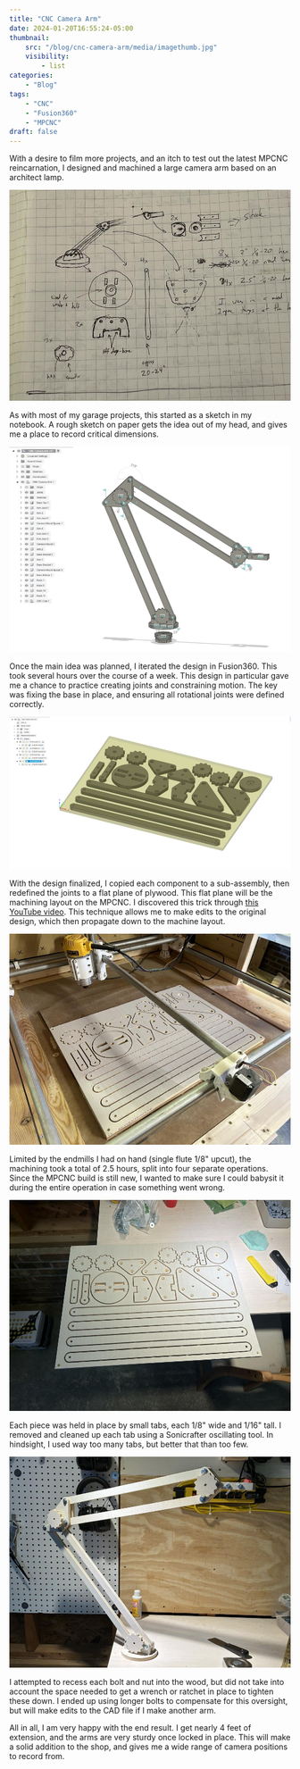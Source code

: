 ```yaml
---
title: "CNC Camera Arm"
date: 2024-01-20T16:55:24-05:00
thumbnail:
    src: "/blog/cnc-camera-arm/media/imagethumb.jpg"
    visibility:
        - list
categories:
    - "Blog"
tags:
    - "CNC"
    - "Fusion360"
    - "MPCNC"
draft: false
---
```


With a desire to film more projects, and an itch to test out the latest MPCNC reincarnation, I designed and machined a large camera arm based on an architect lamp.
<!--more-->

![notebook](media/image01.jpg)

As with most of my garage projects, this started as a sketch in my notebook. A rough sketch on paper gets the idea out of my head, and gives me a place to record critical dimensions. 

![image05](media/image05.png)

Once the main idea was planned, I iterated the design in Fusion360. This took several hours over the course of a week. This design in particular gave me a chance to practice creating joints and constraining motion. The key was fixing the base in place, and ensuring all rotational joints were defined correctly.

![image04](media/image04.png)

With the design finalized, I copied each component to a sub-assembly, then redefined the joints to a flat plane of plywood. This flat plane will be the machining layout on the MPCNC. I discovered this trick through [this YouTube video](https://www.youtube.com/watch?v=jcZzs4l9QmU). This technique allows me to make edits to the original design, which then propagate down to the machine layout.

![image01](media/image01.jpeg)

Limited by the endmills I had on hand (single flute 1/8" upcut), the machining took a total of 2.5 hours, split into four separate operations. Since the MPCNC build is still new, I wanted to make sure I could babysit it during the entire operation in case something went wrong.

![image02](media/image02.jpeg)

Each piece was held in place by small tabs, each 1/8" wide and 1/16" tall. I removed and cleaned up each tab using a Sonicrafter oscillating tool. In hindsight, I used way too many tabs, but better that than too few.

![image03](media/image03.jpeg)

I attempted to recess each bolt and nut into the wood, but did not take into account the space needed to get a wrench or ratchet in place to tighten these down. I ended up using longer bolts to compensate for this oversight, but will make edits to the CAD file if I make another arm.

All in all, I am very happy with the end result. I get nearly 4 feet of extension, and the arms are very sturdy once locked in place. This will make a solid addition to the shop, and gives me a wide range of camera positions to record from.
